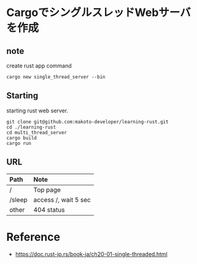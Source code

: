 # CargoでシングルスレッドWebサーバを作成

## note

create rust app command 
```shell
cargo new single_thread_server --bin
```

## Starting

starting rust web server.
```shell
git clone git@github.com:makoto-developer/learning-rust.git
cd ./learning-rust
cd multi_thread_server
cargo build
cargo run
```

## URL

|Path|Note|
|:---|:---|
|/|Top page|
|/sleep| access /, wait 5 sec|
|other|404 status|

# Reference
- https://doc.rust-jp.rs/book-ja/ch20-01-single-threaded.html



